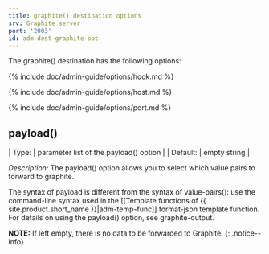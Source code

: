 ```yaml
---
title: graphite() destination options
srv: Graphite server
port: '2003'
id: adm-dest-graphite-opt
---
```


The graphite() destination has the following options:

{% include doc/admin-guide/options/hook.md %}

{% include doc/admin-guide/options/host.md %}

{% include doc/admin-guide/options/port.md %}

## payload()

| Type:    | parameter list of the payload() option |
| Default: |     empty string                       |

*Description:* The payload() option allows you to select which value
pairs to forward to graphite.

The syntax of payload is different from the syntax of value-pairs():
use the command-line syntax used in the [[Template functions of {{ site.product.short_name }}|adm-temp-func]]
format-json template function.
For details on using the payload() option, see graphite-output.

**NOTE:** If left empty, there is no data to be forwarded to Graphite.
{: .notice--info}
